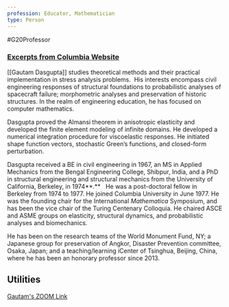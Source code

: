 ```yaml
---
profession: Educator, Mathematician
type: Person
---
```

#G20Professor

### [Excerpts from Columbia Website](https://www.engineering.columbia.edu/faculty/gautam-dasgupta?https://cvn.columbia.edu/&gclid=CjwKCAjw2K6lBhBXEiwA5RjtCaRTUJK8lYUY0AmioNudotkBzkxa82NP8S8Mxn2xzohfYPsF-cZvHxoCI28QAvD_BwE)
[[Gautam Dasgupta]] studies theoretical methods and their practical implementation in stress analysis problems.  His interests encompass civil engineering responses of structural foundations to probabilistic analyses of spacecraft failure; morphometric analyses and preservation of historic structures. In the realm of engineering education, he has focused on computer mathematics. 

Dasgupta proved the Almansi theorem in anisotropic elasticity and developed the finite element modeling of infinite domains. He developed a numerical integration procedure for viscoelastic responses. He initiated shape function vectors, stochastic Green’s functions, and closed-form perturbation.

Dasgupta received a BE in civil engineering in 1967, an MS in Applied Mechanics from the Bengal Engineering College, Shibpur, India, and a PhD in structural engineering and structural mechanics from the University of California, Berkeley, in 1974**.**   He was a post-doctoral fellow in Berkeley from 1974 to 1977. He joined Columbia University in June 1977. He was the founding chair for the International _Mathematica_ Symposium, and has been the vice chair of the Turing Centenary Colloquia. He chaired ASCE and ASME groups on elasticity, structural dynamics, and probabilistic analyses and biomechanics.

He has been on the research teams of the World Monument Fund, NY; a Japanese group for preservation of Angkor, Disaster Prevention committee, Osaka, Japan; and a teaching/learning iCenter of Tsinghua, Beijing, China, where he has been an honorary professor since 2013.

## Utilities
[Gautam's ZOOM Link](https://columbiauniversity.zoom.us/j/96964576837?pwd=UG5OTDFVdzFucXNmUjRVZkt5eDJRUT09#success)